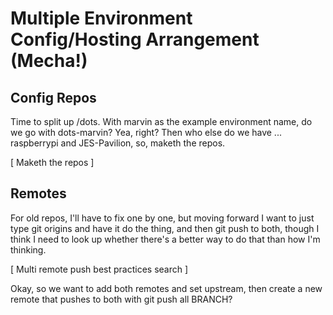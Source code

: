 # Multiple Environment Config/Hosting Arrangement (Mecha!)

## Config Repos

Time to split up /dots. With marvin as the example environment name, do we go with dots-marvin? Yea, right? Then who else do we have ... raspberrypi and JES-Pavilion, so, maketh the repos.

[ Maketh the repos ]

## Remotes

For old repos, I'll have to fix one by one, but moving forward I want to just type git origins and have it do the thing, and then git push to both, though I think I need to look up whether there's a better way to do that than how I'm thinking.

[ Multi remote push best practices search ]

Okay, so we want to add both remotes and set upstream, then create a new remote that pushes to both with git push all BRANCH?
